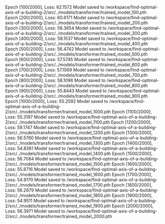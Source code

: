 Epoch [100/2000], Loss: 62.1572
Model saved to /workspace/find-optimal-axis-of-a-building-2/src/../models/transformer/trained_model_100.pth
Epoch [200/2000], Loss: 60.6171
Model saved to /workspace/find-optimal-axis-of-a-building-2/src/../models/transformer/trained_model_200.pth
Epoch [300/2000], Loss: 58.3654
Model saved to /workspace/find-optimal-axis-of-a-building-2/src/../models/transformer/trained_model_300.pth
Epoch [400/2000], Loss: 58.1537
Model saved to /workspace/find-optimal-axis-of-a-building-2/src/../models/transformer/trained_model_400.pth
Epoch [500/2000], Loss: 56.4742
Model saved to /workspace/find-optimal-axis-of-a-building-2/src/../models/transformer/trained_model_500.pth
Epoch [600/2000], Loss: 57.5745
Model saved to /workspace/find-optimal-axis-of-a-building-2/src/../models/transformer/trained_model_600.pth
Epoch [700/2000], Loss: 57.1569
Model saved to /workspace/find-optimal-axis-of-a-building-2/src/../models/transformer/trained_model_700.pth
Epoch [800/2000], Loss: 58.1096
Model saved to /workspace/find-optimal-axis-of-a-building-2/src/../models/transformer/trained_model_800.pth
Epoch [900/2000], Loss: 55.8443
Model saved to /workspace/find-optimal-axis-of-a-building-2/src/../models/transformer/trained_model_900.pth
Epoch [1000/2000], Loss: 55.2592
Model saved to /workspace/find-optimal-axis-of-a-building-2/src/../models/transformer/trained_model_1000.pth
Epoch [1100/2000], Loss: 55.3197
Model saved to /workspace/find-optimal-axis-of-a-building-2/src/../models/transformer/trained_model_1100.pth
Epoch [1200/2000], Loss: 59.1747
Model saved to /workspace/find-optimal-axis-of-a-building-2/src/../models/transformer/trained_model_1200.pth
Epoch [1300/2000], Loss: 56.5760
Model saved to /workspace/find-optimal-axis-of-a-building-2/src/../models/transformer/trained_model_1300.pth
Epoch [1400/2000], Loss: 54.8361
Model saved to /workspace/find-optimal-axis-of-a-building-2/src/../models/transformer/trained_model_1400.pth
Epoch [1500/2000], Loss: 56.7084
Model saved to /workspace/find-optimal-axis-of-a-building-2/src/../models/transformer/trained_model_1500.pth
Epoch [1600/2000], Loss: 55.8716
Model saved to /workspace/find-optimal-axis-of-a-building-2/src/../models/transformer/trained_model_1600.pth
Epoch [1700/2000], Loss: 54.9170
Model saved to /workspace/find-optimal-axis-of-a-building-2/src/../models/transformer/trained_model_1700.pth
Epoch [1800/2000], Loss: 56.2679
Model saved to /workspace/find-optimal-axis-of-a-building-2/src/../models/transformer/trained_model_1800.pth
Epoch [1900/2000], Loss: 54.9511
Model saved to /workspace/find-optimal-axis-of-a-building-2/src/../models/transformer/trained_model_1900.pth
Epoch [2000/2000], Loss: 56.3971
Model saved to /workspace/find-optimal-axis-of-a-building-2/src/../models/transformer/trained_model_2000.pth
